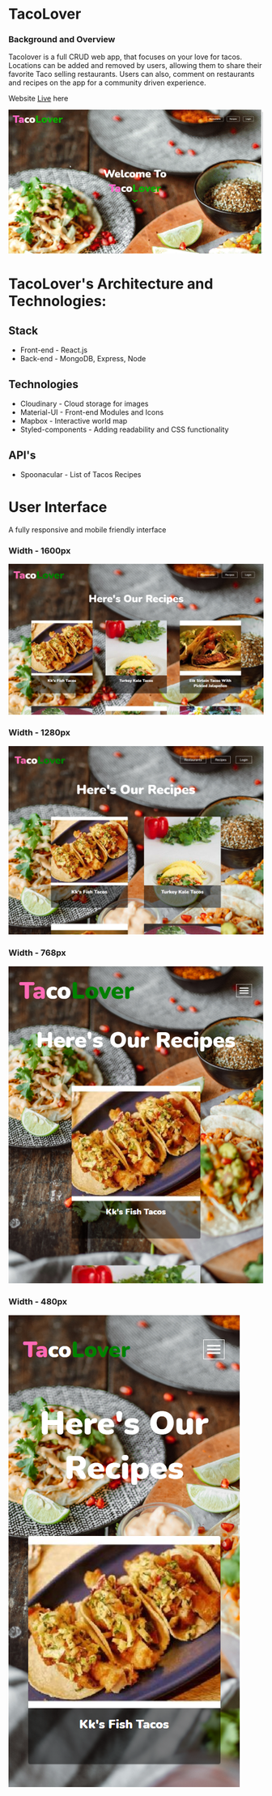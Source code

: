 # TacoLover

### Background and Overview

Tacolover is a full CRUD web app, that focuses on your love for tacos. Locations can be added and removed by users, allowing them to share their favorite Taco selling restaurants. Users can also, comment on restaurants and recipes on the app for a community driven experience.

Website [Live](https://tacolover-1.herokuapp.com/) here

![alt text](https://github.com/JoncarlosT/TacoLover-V2/blob/main/client/public/github/TacoLover-%20Landing%20Page.gif)

# TacoLover's Architecture and Technologies:

## Stack

- Front-end - React.js
- Back-end - MongoDB, Express, Node

## Technologies

- Cloudinary - Cloud storage for images
- Material-UI - Front-end Modules and Icons
- Mapbox - Interactive world map
- Styled-components - Adding readability and CSS functionality

## API's

- Spoonacular - List of Tacos Recipes

# User Interface

A fully responsive and mobile friendly interface

### Width - 1600px

![alt text](https://github.com/JoncarlosT/TacoLover-V2/blob/main/client/public/github/Tacolover-%201600px.PNG)

### Width - 1280px

![alt text](https://github.com/JoncarlosT/TacoLover-V2/blob/main/client/public/github/Tacolover-%201280px.PNG)

### Width - 768px

![alt text](https://github.com/JoncarlosT/TacoLover-V2/blob/main/client/public/github/Tacolover-%20768px.PNG)

### Width - 480px

![alt text](https://github.com/JoncarlosT/TacoLover-V2/blob/main/client/public/github/Tacolover-%20480px.PNG)
